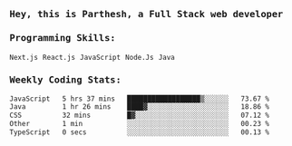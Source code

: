 <samp>
    <h3>Hey, this is Parthesh, a Full Stack web developer</h3>
    <h3>Programming Skills: </h3>
    <code>Next.js</code> <code>React.js</code> <code>JavaScript</code> <code>Node.Js</code> <code>Java</code>
    <h3>Weekly Coding Stats:</h3>
<!--START_SECTION:waka-->

```txt
JavaScript   5 hrs 37 mins   ██████████████████▒░░░░░░   73.67 %
Java         1 hr 26 mins    ████▓░░░░░░░░░░░░░░░░░░░░   18.86 %
CSS          32 mins         █▓░░░░░░░░░░░░░░░░░░░░░░░   07.12 %
Other        1 min           ░░░░░░░░░░░░░░░░░░░░░░░░░   00.23 %
TypeScript   0 secs          ░░░░░░░░░░░░░░░░░░░░░░░░░   00.13 %
```

<!--END_SECTION:waka-->
</samp>
